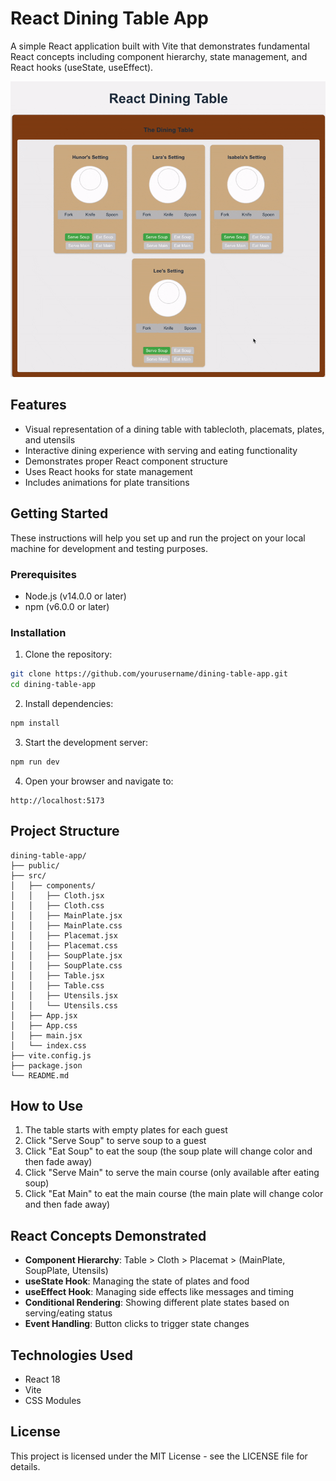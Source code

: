 # React Dining Table App

A simple React application built with Vite that demonstrates fundamental React concepts including component hierarchy, state management, and React hooks (useState, useEffect).

![Table Dining App Demo](./dining-table-demo.gif)

## Features

- Visual representation of a dining table with tablecloth, placemats, plates, and utensils
- Interactive dining experience with serving and eating functionality
- Demonstrates proper React component structure
- Uses React hooks for state management
- Includes animations for plate transitions

## Getting Started

These instructions will help you set up and run the project on your local machine for development and testing purposes.

### Prerequisites

- Node.js (v14.0.0 or later)
- npm (v6.0.0 or later)

### Installation

1. Clone the repository:
```bash
git clone https://github.com/yourusername/dining-table-app.git
cd dining-table-app
```

2. Install dependencies:
```bash
npm install
```

3. Start the development server:
```bash
npm run dev
```

4. Open your browser and navigate to:
```
http://localhost:5173
```

## Project Structure

```
dining-table-app/
├── public/
├── src/
│   ├── components/
│   │   ├── Cloth.jsx
│   │   ├── Cloth.css
│   │   ├── MainPlate.jsx
│   │   ├── MainPlate.css
│   │   ├── Placemat.jsx
│   │   ├── Placemat.css
│   │   ├── SoupPlate.jsx
│   │   ├── SoupPlate.css
│   │   ├── Table.jsx
│   │   ├── Table.css
│   │   ├── Utensils.jsx
│   │   └── Utensils.css
│   ├── App.jsx
│   ├── App.css
│   ├── main.jsx
│   └── index.css
├── vite.config.js
├── package.json
└── README.md
```

## How to Use

1. The table starts with empty plates for each guest
2. Click "Serve Soup" to serve soup to a guest
3. Click "Eat Soup" to eat the soup (the soup plate will change color and then fade away)
4. Click "Serve Main" to serve the main course (only available after eating soup)
5. Click "Eat Main" to eat the main course (the main plate will change color and then fade away)

## React Concepts Demonstrated

- **Component Hierarchy**: Table > Cloth > Placemat > (MainPlate, SoupPlate, Utensils)
- **useState Hook**: Managing the state of plates and food
- **useEffect Hook**: Managing side effects like messages and timing
- **Conditional Rendering**: Showing different plate states based on serving/eating status
- **Event Handling**: Button clicks to trigger state changes

## Technologies Used

- React 18
- Vite
- CSS Modules

## License

This project is licensed under the MIT License - see the LICENSE file for details.